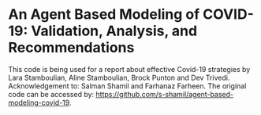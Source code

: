 # An Agent Based Modeling of COVID-19: Validation, Analysis, and Recommendations
This code is being used for a report about effective Covid-19 strategies by Lara Stamboulian, Aline Stamboulian, Brock Punton and Dev Trivedi. 
Acknowledgement to: Salman Shamil and Farhanaz Farheen. The original code can be accessed by: https://github.com/s-shamil/agent-based-modeling-covid-19.
